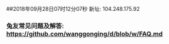 ##2018年09月28日07时12分07秒 新址: 104.248.175.92
### 兔友常见问题及解答: https://github.com/wanggonging/d/blob/w/FAQ.md
